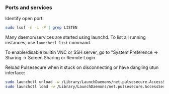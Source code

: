 ### Ports and services

Identify open port:

```bash
sudo lsof -n -i -P | grep LISTEN
```

Many daemon/services are started using launchd. To list all running instances, use `launchctl list` command.

To enable/disable builtin VNC or SSH server, go to "System Preference -> Sharing -> Screen Sharing or Remote Login

Reload Pulsesecure when it stuck on disconnecting or have dangling utun interface:
```bash
sudo launchctl unload -w /Library/LaunchDaemons/net.pulsesecure.AccessService.plist
sudo launchctl load -w /Library/LaunchDaemons/net.pulsesecure.AccessService.plist
```